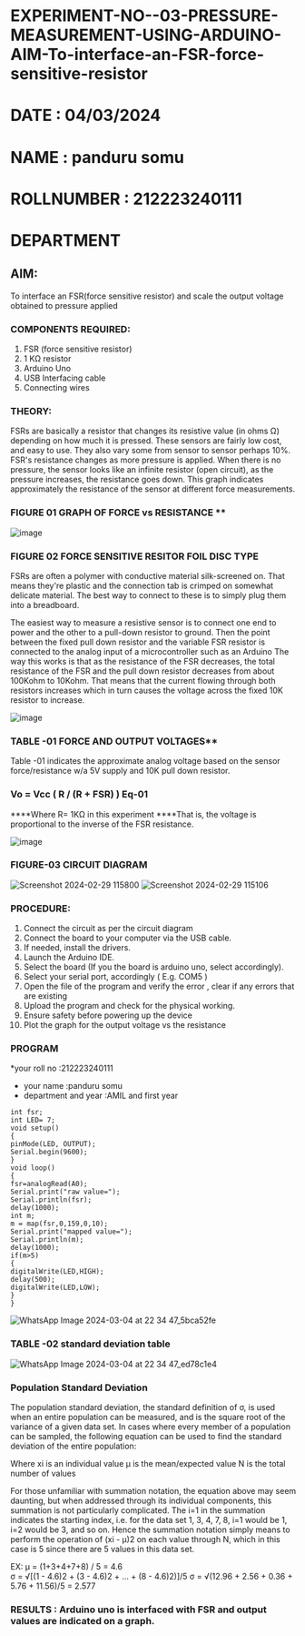 # EXPERIMENT-NO--03-PRESSURE-MEASUREMENT-USING-ARDUINO-AIM-To-interface-an-FSR-force-sensitive-resistor

# DATE : 04/03/2024
# NAME : panduru somu
# ROLLNUMBER : 212223240111
# DEPARTMENT
## AIM: 
To interface an FSR(force sensitive resistor) and scale the output voltage obtained to pressure applied 
 
### COMPONENTS REQUIRED:
1.	FSR  (force sensitive resistor)
2.	1 KΩ resistor
3.	Arduino Uno 
4.	USB Interfacing cable
5.	Connecting wires 


### THEORY: 
FSRs are basically a resistor that changes its resistive value (in ohms Ω) depending on how much it is pressed. These sensors are fairly low cost, and easy to use. They also vary some from sensor to sensor perhaps 10%. FSR's resistance changes as more pressure is applied. When there is no pressure, the sensor looks like an infinite resistor (open circuit), as the pressure increases, the resistance goes down. This graph indicates approximately the resistance of the sensor at different force measurements.
 


### FIGURE 01 GRAPH OF FORCE vs RESISTANCE **




![image](https://user-images.githubusercontent.com/36288975/163532957-82d57567-a1c3-48c5-8a87-7ea66d6fca49.png)




### FIGURE 02 FORCE SENSITIVE RESITOR FOIL DISC TYPE  

FSRs are often a polymer with conductive material silk-screened on. That means they're plastic and the connection tab is crimped on somewhat delicate material. The best way to connect to these is to simply plug them into a breadboard.

The easiest way to measure a resistive sensor is to connect one end to power and the other to a pull-down resistor to ground. Then the point between the fixed pull down resistor and the variable FSR resistor is connected to the analog input of a microcontroller such as an Arduino The way this works is that as the resistance of the FSR decreases, the total resistance of the FSR and the pull down resistor decreases from about 100Kohm to 10Kohm. That means that the current flowing through both resistors increases which in turn causes the voltage across the fixed 10K resistor to increase.

![image](https://github.com/somu0831/EXPERIMENT-NO--04-PRESSURE-MEASUREMENT-USING-ARDUINO-AIM-To-interface-an-FSR-force-sensitive-resist/assets/162110820/93912381-499c-4629-bada-2412862480e6)


### TABLE -01 FORCE AND OUTPUT VOLTAGES**
	
  Table -01 indicates the approximate analog voltage based on the sensor force/resistance w/a 5V supply and 10K pull down resistor.

### Vo = Vcc ( R / (R + FSR) )								Eq-01

****Where R= 1KΩ in this experiment 
****That is, the voltage is proportional to the inverse of the FSR resistance.










![image](https://user-images.githubusercontent.com/36288975/163532979-a2a5cb5c-f495-442c-843e-bebb82737a35.png)



### FIGURE-03 CIRCUIT DIAGRAM

![Screenshot 2024-02-29 115800](https://github.com/somu0831/EXPERIMENT-NO--04-PRESSURE-MEASUREMENT-USING-ARDUINO-AIM-To-interface-an-FSR-force-sensitive-resist/assets/162110820/ca78d6ea-1238-4185-8eb3-b527126407ea)
![Screenshot 2024-02-29 115106](https://github.com/somu0831/EXPERIMENT-NO--04-PRESSURE-MEASUREMENT-USING-ARDUINO-AIM-To-interface-an-FSR-force-sensitive-resist/assets/162110820/d70c5449-b5b6-43e1-bd73-91cc76c1a948)


### PROCEDURE:
1.	Connect the circuit as per the circuit diagram 
2.	Connect the board to your computer via the USB cable.
3.	If needed, install the drivers.
4.	Launch the Arduino IDE.
5.	Select the board (If you the board is arduino uno, select accordingly).
6.	Select your serial port, accordingly ( E.g. COM5 )
7.	Open the file of the program  and verify the error , clear if any errors that are existing 
8.	Upload the program and check for the physical working. 
9.	Ensure safety before powering up the device 
10.	Plot the graph for the output voltage vs the resistance 


### PROGRAM 
 *your roll no :212223240111
 * your name :panduru somu 
 * department and year :AMIL and first year
 
 
 ~~~
int fsr;
int LED= 7;
void setup()
{
pinMode(LED, OUTPUT);
Serial.begin(9600);
}
void loop()
{
fsr=analogRead(A0);
Serial.print("raw value=");
Serial.println(fsr);
delay(1000);
int m;
m = map(fsr,0,159,0,10);
Serial.print("mapped value=");
Serial.println(m);
delay(1000);
if(m>5)
{
digitalWrite(LED,HIGH);
delay(500);
digitalWrite(LED,LOW);
}
}
~~~
![WhatsApp Image 2024-03-04 at 22 34 47_5bca52fe](https://github.com/somu0831/EXPERIMENT-NO--04-PRESSURE-MEASUREMENT-USING-ARDUINO-AIM-To-interface-an-FSR-force-sensitive-resist/assets/162110820/7bedc04f-fe8e-41ee-b8ef-4d9903184242)

 
 
 
 
 
 
 
 
 
 
 
 


 

### TABLE -02 standard deviation table 
![WhatsApp Image 2024-03-04 at 22 34 47_ed78c1e4](https://github.com/somu0831/EXPERIMENT-NO--04-PRESSURE-MEASUREMENT-USING-ARDUINO-AIM-To-interface-an-FSR-force-sensitive-resist/assets/162110820/c0b79117-d39f-4801-b3f3-0795e9339d30)

### Population Standard Deviation
The population standard deviation, the standard definition of σ, is used when an entire population can be measured, and is the square root of the variance of a given data set. In cases where every member of a population can be sampled, the following equation can be used to find the standard deviation of the entire population:



Where
xi is an individual value
μ is the mean/expected value
N is the total number of values

For those unfamiliar with summation notation, the equation above may seem daunting, but when addressed through its individual components, this summation is not particularly complicated. The i=1 in the summation indicates the starting index, i.e. for the data set 1, 3, 4, 7, 8, i=1 would be 1, i=2 would be 3, and so on. Hence the summation notation simply means to perform the operation of (xi - μ)2 on each value through N, which in this case is 5 since there are 5 values in this data set.

EX:           μ = (1+3+4+7+8) / 5 = 4.6        
σ = √[(1 - 4.6)2 + (3 - 4.6)2 + ... + (8 - 4.6)2)]/5
σ = √(12.96 + 2.56 + 0.36 + 5.76 + 11.56)/5 = 2.577















### RESULTS : Arduino uno is interfaced with FSR and output values are indicated on a graph.
